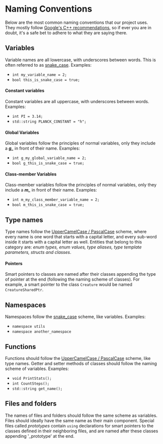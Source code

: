 # Naming Conventions

Below are the most common naming conventions that our project uses. They mostly follow [Google's C++ recommendations](https://google.github.io/styleguide/cppguide.html#Naming), so if ever you are in doubt, it's a safe bet to adhere to what they are saying there.

## Variables

Variable names are all lowercase, with underscores between words. This is often referred to as [snake_case](https://en.wikipedia.org/wiki/Snake_case).
Examples:
- `int my_variable_name = 2;`
- `bool this_is_snake_case = true;`

#### Constant variables

Constant variables are all uppercase, with underscores between words.
Examples:
- `int PI = 3.14;`
- `std::string PLANCK_CONSTANT = "h";`

#### Global Variables

Global variables follow the principles of normal variables, only they include a _**g\_**_ in front of their name.
Examples:
- `int g_my_global_variable_name = 2;`
- `bool g_this_is_snake_case = true;`

#### Class-member Variables

Class-member variables follow the principles of normal variables, only they include a _**m\_**_ in front of their name.
Examples:
- `int m_my_class_member_variable_name = 2;`
- `bool m_this_is_snake_case = true;`

## Type names
Type names follow the [UpperCamelCase / PascalCase](https://en.wikipedia.org/wiki/Camel_case) scheme, where every name is one word that starts with a capital letter, and every sub-word inside it starts with a capital letter as well. Entities that belong to this category are: _enum types, enum values, type aliases, type template parameters, structs and classes_.

#### Pointers
Smart pointers to classes are named after their classes appending the type of pointer at the end (following the naming scheme of classes). For example, a smart pointer to the class `Creature` would be named `CreatureSharedPtr`.

## Namespaces

Namespaces follow the [snake_case](https://en.wikipedia.org/wiki/Snake_case) scheme, like variables.
Examples:
- `namespace utils`
- `namespace another_namespace`

## Functions

Functions should follow the [UpperCamelCase / PascalCase](https://en.wikipedia.org/wiki/Camel_case) scheme, like type names. Getter and setter methods of classes should follow the naming scheme of variables.
Examples:
- `void PrintStats();`
- `int CountSteps();`
- `std::string get_name();`

## Files and folders

The names of files and folders should follow the same scheme as variables. Files should ideally have the same name as their main component. Special files called _prototypes_ contain `using` declarations for smart pointers to the classes defined in their neighboring files, and are named after these classes appending '_prototype' at the end.
